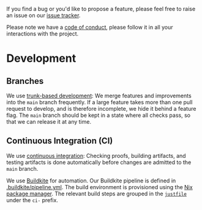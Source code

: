 If you find a bug or you'd like to propose a feature, please feel free to raise an issue on our [issue tracker](https://github.com/cardano-foundation/cardano-wallet-agda/issues).

Please note we have a [code of conduct](CODE_OF_CONDUCT.md), please follow it in all your interactions with the project.

# Development

## Branches

We use [trunk-based development][trunk]: We merge features and improvements into the `main` branch frequently. If a large feature takes more than one pull request to develop, and is therefore incomplete, we hide it behind a feature flag. The `main` branch should be kept in a state where all checks pass, so that we can release it at any time.

  [trunk]: https://martinfowler.com/articles/branching-patterns.html#Trunk-basedDevelopment

## Continuous Integration (CI)

We use [continuous integration][ci]: Checking proofs, building artifacts, and testing artifacts is done automatically before changes are admitted to the `main` branch.

We use [Buildkite][] for automation.
Our Buildkite pipeline is defined in [.buildkite/pipeline.yml](.buildkite/pipeline.yml). The build environment is provisioned using the [Nix package manager][nix]. The relevant build steps are grouped in the [`justfile`][just] under the `ci-` prefix.

  [ci]: https://www.goodreads.com/book/show/17255186-the-phoenix-project
  [nix]: https://nixos.org/download/
  [buildkite]: https://buildkite.com/cardano-foundation/cardano-wallet-agda/
  [just]: https://github.com/casey/just
